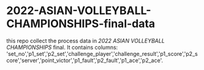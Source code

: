 # 2022-ASIAN-VOLLEYBALL-CHAMPIONSHIPS-final-data
this repo collect the process data in *2022 ASIAN VOLLEYBALL CHAMPIONSHIPS* final.
It contains columns: 'set_no','p1_set','p2_set','challenge_player','challenge_result','p1_score','p2_score','server','point_victor','p1_fault','p2_fault','p1_ace','p2_ace'.
